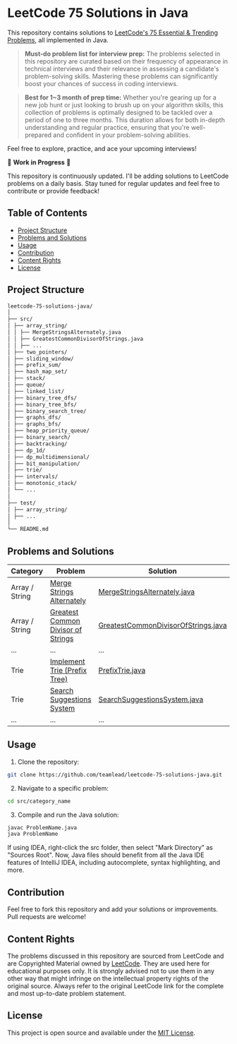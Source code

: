 # LeetCode 75 Solutions in Java

This repository contains solutions to [LeetCode's 75 Essential & Trending Problems](https://leetcode.com/studyplan/leetcode-75/), all implemented in Java.

> **Must-do problem list for interview prep:** The problems selected in this repository are curated based on their frequency of appearance in technical interviews and their relevance in assessing a candidate's problem-solving skills. Mastering these problems can significantly boost your chances of success in coding interviews.

> **Best for 1~3 month of prep time:** Whether you're gearing up for a new job hunt or just looking to brush up on your algorithm skills, this collection of problems is optimally designed to be tackled over a period of one to three months. This duration allows for both in-depth understanding and regular practice, ensuring that you're well-prepared and confident in your problem-solving abilities.

Feel free to explore, practice, and ace your upcoming interviews!

🚧 **Work in Progress** 🚧

This repository is continuously updated. I'll be adding solutions to LeetCode problems on a daily basis. Stay tuned for regular updates and feel free to contribute or provide feedback!

## Table of Contents

- [Project Structure](#project-structure)
- [Problems and Solutions](#problems-and-solutions)
- [Usage](#usage)
- [Contribution](#contribution)
- [Content Rights](#content-rights)
- [License](#license)

## Project Structure

```txt
leetcode-75-solutions-java/
│
├── src/
│ ├── array_string/
│ │ ├── MergeStringsAlternately.java
│ │ ├── GreatestCommonDivisorOfStrings.java
│ │ ├── ...
│ ├── two_pointers/
│ ├── sliding_window/
│ ├── prefix_sum/
│ ├── hash_map_set/
│ ├── stack/
│ ├── queue/
│ ├── linked_list/
│ ├── binary_tree_dfs/
│ ├── binary_tree_bfs/
│ ├── binary_search_tree/
│ ├── graphs_dfs/
│ ├── graphs_bfs/
│ ├── heap_priority_queue/
│ ├── binary_search/
│ ├── backtracking/
│ ├── dp_1d/
│ ├── dp_multidimensional/
│ ├── bit_manipulation/
│ ├── trie/
│ ├── intervals/
│ ├── monotonic_stack/
│ └── ...
│
├── test/
│ ├── array_string/
│ ├── ...
│
└── README.md
```

## Problems and Solutions

| Category  | Problem                                                                                     | Solution                                                                                    | Difficulty |
| ------------- |---------------------------------------------------------------------------------------------|---------------------------------------------------------------------------------------------|------------|
| Array / String  | [Merge Strings Alternately](https://leetcode.com/problems/merge-strings-alternately/) | [MergeStringsAlternately.java](src/array_string/MergeStringsAlternately.java)               |  Easy      |            |
| Array / String  | [Greatest Common Divisor of Strings](https://leetcode.com/problems/greatest-common-divisor-of-strings/)    | [GreatestCommonDivisorOfStrings.java](src/array_string/GreatestCommonDivisorOfStrings.java) | Easy                                                                        |            |
| ... | ...                                                                                         | ...                                                                                         | ...                                                                         |            |
| Trie  | [Implement Trie (Prefix Tree)](https://leetcode.com/problems/implement-trie-prefix-tree)                                   | [PrefixTrie.java](src/trie/PrefixTrie.java)                                                 | Medium                                                                      |            |
| Trie  | [Search Suggestions System](https://leetcode.com/problems/search-suggestions-system)                            | [SearchSuggestionsSystem.java](src/trie/SearchSuggestionsSystem.java)                       | Medium                                                                      |            |
| ... | ...                                                                                         | ...                                                                                         | ...                                                                         |            |

## Usage

1. Clone the repository:


```bash
git clone https://github.com/teamlead/leetcode-75-solutions-java.git
```

2. Navigate to a specific problem:

```bash
cd src/category_name
```

3. Compile and run the Java solution:

```bash
javac ProblemName.java
java ProblemName
```

If using IDEA, right-click the src folder, then select "Mark Directory" as "Sources Root". Now, Java files should benefit from all the Java IDE features of IntelliJ IDEA, including autocomplete, syntax highlighting, and more.

## Contribution

Feel free to fork this repository and add your solutions or improvements. Pull requests are welcome!

## Content Rights

The problems discussed in this repository are sourced from LeetCode and are Copyrighted Material owned by [LeetCode](https://leetcode.com/). They are used here for educational purposes only. It is strongly advised not to use them in any other way that might infringe on the intellectual property rights of the original source. Always refer to the original LeetCode link for the complete and most up-to-date problem statement.

## License

This project is open source and available under the [MIT License](LICENSE).
